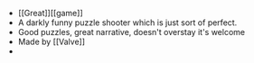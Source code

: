 - [[Great]][[game]]
- A darkly funny puzzle shooter which is just sort of perfect.
- Good puzzles, great narrative, doesn't overstay it's welcome
- Made by [[Valve]]
-